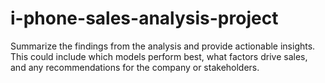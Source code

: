 # i-phone-sales-analysis-project
Summarize the findings from the analysis and provide actionable insights. This could include which models perform best, what factors drive sales, and any recommendations for the company or stakeholders.
